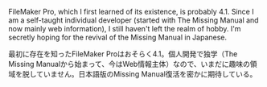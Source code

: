 FileMaker Pro, which I first learned of its existence, is probably 4.1. Since I am a self-taught individual developer (started with The Missing Manual and now mainly web information), I still haven't left the realm of hobby. I'm secretly hoping for the revival of the Missing Manual in Japanese.

最初に存在を知ったFileMaker Proはおそらく4.1。個人開発で独学（The Missing Manualから始まって、今はWeb情報主体）なので、いまだに趣味の領域を脱していません。日本語版のMissing Manual復活を密かに期待している。

<!---
siebenunddreissig/siebenunddreissig is a ✨ special ✨ repository because its `README.md` (this file) appears on your GitHub profile.
You can click the Preview link to take a look at your changes.
--->
